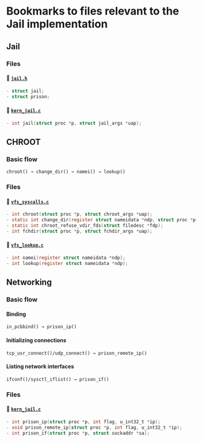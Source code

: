 # Bookmarks to files relevant to the Jail implementation

## Jail

### Files

#### 📌 [`jail.h`](sys/jail.h)

```c
- struct jail;
- struct prison;
```

#### 📌 [`kern_jail.c`](kern/kern_jail.c)

```c
- int jail(struct proc *p, struct jail_args *uap);
```


## CHROOT

### Basic flow

```
chroot() → change_dir() → namei() → lookup()
```

### Files

#### 📌 [`vfs_syscalls.c`](kern/vfs_syscall.c)

```c
- int chroot(struct proc *p, struct chroot_args *uap);
- static int change_dir(register struct nameidata *ndp, struct proc *p);
- static int chroot_refuse_vdir_fds(struct filedesc *fdp);
- int fchdir(struct proc *p, struct fchdir_args *uap);
```

#### 📌 [`vfs_lookup.c`](kern/vfs_lookup.c)

```c
- int namei(register struct nameidata *ndp);
- int lookup(register struct nameidata *ndp);
```


## Networking

### Basic flow
#### Binding
```
in_pcbbind() → prison_ip()
```

#### Initializing connections
```
tcp_usr_connect()/udp_connect() → prison_remote_ip()
```

#### Listing network interfaces
```
ifconf()/sysctl_iflist() → prison_if()
```

### Files
#### 📌 [`kern_jail.c`](kern/kern_jail.c)

```c
- int prison_ip(struct proc *p, int flag, u_int32_t *ip);
- void prison_remote_ip(struct proc *p, int flag, u_int32_t *ip);
- int prison_if(struct proc *p, struct sockaddr *sa);
```
